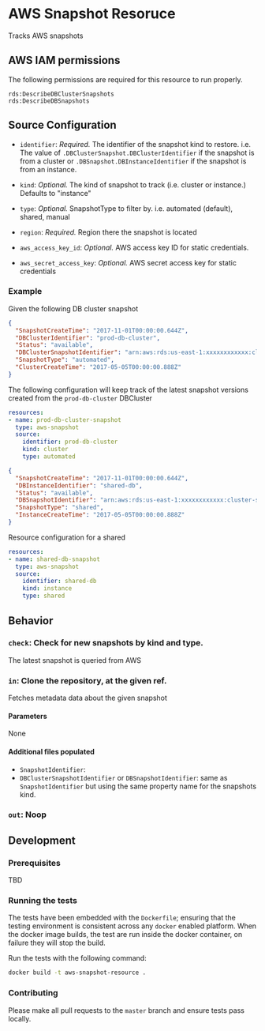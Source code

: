 # AWS Snapshot Resoruce

Tracks AWS snapshots 

## AWS IAM permissions

The following permissions are required for this resource to run properly.

```
rds:DescribeDBClusterSnapshots
rds:DescribeDBSnapshots
```

## Source Configuration

* `identifier`: *Required.* The identifier of the snapshot kind to restore. i.e.
   The value of `.DBClusterSnapshot.DBClusterIdentifier` if the snapshot is from 
   a cluster or `.DBSnapshot.DBInstanceIdentifier` if the snapshot is from an instance.

* `kind`: *Optional.* The kind of snapshot to track (i.e. cluster or instance.) 
  Defaults to "instance"

* `type`: *Optional.* SnapshotType to filter by. i.e. automated (default), 
  shared, manual 

* `region`: *Required.* Region there the snapshot is located

* `aws_access_key_id`: *Optional.* AWS access key ID for static credentials. 
* `aws_secret_access_key`: *Optional.* AWS secret access key for static credentials

### Example

Given the following DB cluster snapshot

```json
{
  "SnapshotCreateTime": "2017-11-01T00:00:00.644Z",
  "DBClusterIdentifier": "prod-db-cluster",
  "Status": "available",
  "DBClusterSnapshotIdentifier": "arn:aws:rds:us-east-1:xxxxxxxxxxxx:cluster-snapshot:prod-db-cluster-2017-11-01-00-00-shared",
  "SnapshotType": "automated",
  "ClusterCreateTime": "2017-05-05T00:00:00.888Z"
}
```

The following configuration will keep track of the latest snapshot versions 
created from the `prod-db-cluster` DBCluster

``` yaml
resources:
- name: prod-db-cluster-snapshot
  type: aws-snapshot
  source:
  	identifier: prod-db-cluster
  	kind: cluster
    type: automated
```


```json
{
  "SnapshotCreateTime": "2017-11-01T00:00:00.644Z",
  "DBInstanceIdentifier": "shared-db",
  "Status": "available",
  "DBSnapshotIdentifier": "arn:aws:rds:us-east-1:xxxxxxxxxxxx:cluster-snapshot:shared-db-2017-11-01-00-00-shared",
  "SnapshotType": "shared",
  "InstanceCreateTime": "2017-05-05T00:00:00.888Z"
}
```
Resource configuration for a shared
``` yaml
resources:
- name: shared-db-snapshot
  type: aws-snapshot
  source:
  	identifier: shared-db
  	kind: instance
    type: shared
```


## Behavior

### `check`: Check for new snapshots by kind and type.

The latest snapshot is queried from AWS

### `in`: Clone the repository, at the given ref.

Fetches metadata data about the given snapshot

#### Parameters

None


#### Additional files populated

 * `SnapshotIdentifier`: 
 * `DBClusterSnapshotIdentifier` or `DBSnapshotIdentifier`: same as 
   `SnapshotIdentifier` but using the same property name for the snapshots kind.

### `out`: Noop

## Development

### Prerequisites

TBD

### Running the tests

The tests have been embedded with the `Dockerfile`; ensuring that the testing
environment is consistent across any `docker` enabled platform. When the docker
image builds, the test are run inside the docker container, on failure they
will stop the build.

Run the tests with the following command:

```sh
docker build -t aws-snapshot-resource .
```

### Contributing

Please make all pull requests to the `master` branch and ensure tests pass
locally.
